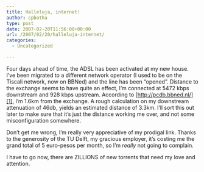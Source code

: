 ```yaml
---
title: Halleluja, internet!
author: cpbotha
type: post
date: 2007-02-20T11:56:08+00:00
url: /2007/02/20/halleluja-internet/
categories:
  - Uncategorized

---
```

Four days ahead of time, the ADSL has been activated at my new house. I’ve been migrated to a different network operator (I used to be on the Tiscali network, now on BBNed) and the line has been “opened”. Distance to the exchange seems to have quite an effect, I’m connected at 5472 kbps downstream and 928 kbps upstream. According to [http://pcdb.bbned.nl/][1], I’m 1.6km from the exchange. A rough calculation on my downstream attenuation of 46db, yields an estimated distance of 3.3km. I’ll sort this out later to make sure that it’s just the distance working me over, and not some misconfiguration somewhere.

Don’t get me wrong, I’m really very appreciative of my prodigal link. Thanks to the generosity of the TU Delft, my gracious employer, it’s costing me the grand total of 5 euro-pesos per month, so I’m _really_ not going to complain.

I have to go now, there are ZILLIONS of new torrents that need my love and attention.

 [1]: http://pcdb.bbned.nl/ "BBNed postcode check"
